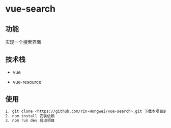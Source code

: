 # vue-search

## 功能

实现一个搜索界面



## 技术栈
- vue

- vue-resource



## 使用

``` bash
1. git clone <https://github.com/Yin-Hongwei/vue-search>.git 下载本项目到本地
2. npm install 安装依赖
3. npm run dev 启动项目
```
